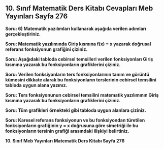 ## 10. Sınıf Matematik Ders Kitabı Cevapları Meb Yayınları Sayfa 276

**Soru: 6) Matematik yazılımları kullanarak aşağıda verilen adımları gerçekleştiriniz.**

**Soru: Matematik yazılımında Giriş kısmına f(x) = x yazarak doğrusal referans fonksiyonun grafiğini çiziniz.**

**Soru: Aşağıdaki tabloda cebirsel temsilleri verilen fonksiyonları Giriş kısmına yazarak bu fonksiyonların grafiklerini çiziniz.**

**Soru: Verilen fonksiyonların ters fonksiyonlarının tanım ve görüntü kümesini dikkate alarak bu fonksiyonların terslerinin cebirsel temsilini tabloda uygun alana yazınız.**

**Soru: Ters fonksiyonunun cebirsel temsilini matematik yazılımının Giriş kısmına yazarak bu fonksiyonların grafiklerini çiziniz.**

**Soru: Tüm grafikleri örnekteki gibi tabloda uygun alanlara çiziniz.**

**Soru: Karesel referans fonksiyonun ve bu fonksiyondan türetilen fonksiyonların grafiğinin y = x doğrusuna göre simetriği ile bu fonksiyonların tersinin grafiği arasındaki ilişkiyi belirtiniz.**

**10. Sınıf Meb Yayınları Matematik Ders Kitabı Sayfa 276**
